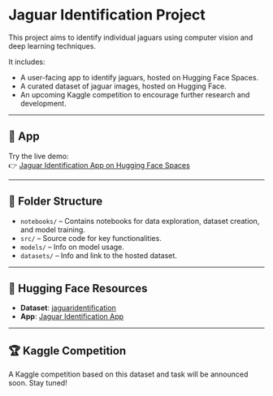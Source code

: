# Jaguar Identification Project

This project aims to identify individual jaguars using computer vision and deep learning techniques.

It includes:

- A user-facing app to identify jaguars, hosted on Hugging Face Spaces.
- A curated dataset of jaguar images, hosted on Hugging Face.
- An upcoming Kaggle competition to encourage further research and development.

---

## 🚀 App

Try the live demo:  
👉 [Jaguar Identification App on Hugging Face Spaces](https://huggingface.co/spaces/shahabdaiani/jaguar_identification_app)

---

## 📂 Folder Structure

- `notebooks/` – Contains notebooks for data exploration, dataset creation, and model training.
- `src/` – Source code for key functionalities.
- `models/` – Info on model usage.
- `datasets/` – Info and link to the hosted dataset.

---

## 🔗 Hugging Face Resources

- **Dataset**: [jaguaridentification](https://huggingface.co/datasets/jaguaridentification)
- **App**: [Jaguar Identification App](https://huggingface.co/spaces/shahabdaiani/jaguar_identification_app)

---

## 🏆 Kaggle Competition

A Kaggle competition based on this dataset and task will be announced soon. Stay tuned!
